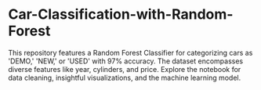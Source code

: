 # Car-Classification-with-Random-Forest
This repository features a Random Forest Classifier for categorizing cars as 'DEMO,' 'NEW,' or 'USED' with 97% accuracy. The dataset encompasses diverse features like year, cylinders, and price. Explore the notebook for data cleaning, insightful visualizations, and the machine learning model.
